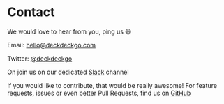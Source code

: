 # Contact

We would love to hear from you, ping us 😃

Email: [hello@deckdeckgo.com](mailto:hello@deckdeckgo.com)

Twitter: [@deckdeckgo](https://twitter.com/deckdeckgo)

On join us on our dedicated [Slack](https://join.slack.com/t/deckdeckgo/shared_invite/enQtNjMyNTk2NTQwODk5LTAxZjAwZWQwODQyZDg1ZDA5ODhlOTE3OGMwZjhmYjY3NDRhZjViZTRiNWU3OGU3MjYyNjE1OWE3NzNkZmQ3ZWI) channel

If you would like to contribute, that would be really awesome! For feature requests, issues or even better Pull Requests, find us on [GitHub](https://github.com/deckgo/deckdeckgo)

[DeckDeckGo]: https://deckdeckgo.com